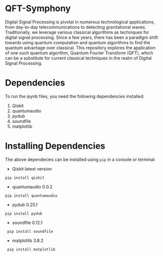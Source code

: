 # QFT-Symphony

Digital Signal Processing is pivotal in numerous technological applications, from day-to-day telecommunications to detecting gravitational waves. Traditionally, we leverage various classical algorithms as techniques for digital signal processing. Since a few years, there has been a paradigm shift towards using quantum computation and quantum algorithms to find the quantum advantage over classical. This repository explores the application of one such quantum algorithm, Quantum Fourier Transform (QFT), which can be a substitute for current classical techniques in the realm of Digital Signal Processing.

# Dependencies

To run the ipynb files, you need the following dependencies installed:
  1. Qiskit
  2. quantumaudio
  3. pydub
  4. soundfile
  5. matplotlib

 # Installing Dependencies

 The above dependecies can be installed using `pip` in a console or terminal:
 - Qiskit latest version
 ```console
 pip install qiskit
```
- quantumaudio 0.0.2
 ```console
 pip install quantumaudio
```
- pydub 0.25.1
 ```console
 pip install pydub
```
- soundfile 0.12.1
```console
 pip install soundfile
```
- matplotlib 3.8.2
```console
 pip install matplotlib
```
